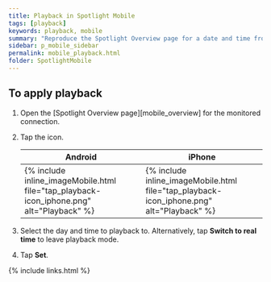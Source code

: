 ```yaml
---
title: Playback in Spotlight Mobile
tags: [playback]
keywords: playback, mobile
summary: "Reproduce the Spotlight Overview page for a date and time from the recent past."
sidebar: p_mobile_sidebar
permalink: mobile_playback.html
folder: SpotlightMobile
---
```


## To apply playback

1. Open the [Spotlight Overview page][mobile_overview] for the monitored connection.
2. Tap the icon.

   Android | iPhone
   --------|-------
   {% include inline_imageMobile.html file="tap_playback-icon_iphone.png" alt="Playback" %} | {% include inline_imageMobile.html file="tap_playback-icon_iphone.png" alt="Playback" %}

3. Select the day and time to playback to. Alternatively, tap **Switch to real time** to leave playback mode.
4. Tap **Set**.

{% include links.html %}
